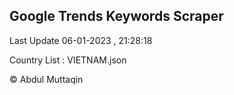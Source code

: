 

## Google Trends Keywords Scraper 
 
Last Update 06-01-2023 , 21:28:18

Country List :
VIETNAM.json



© Abdul Muttaqin 
